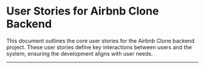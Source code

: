 # **User Stories for Airbnb Clone Backend**

This document outlines the core user stories for the Airbnb Clone backend project. These user stories define key interactions between users and the system, ensuring the development aligns with user needs.

---